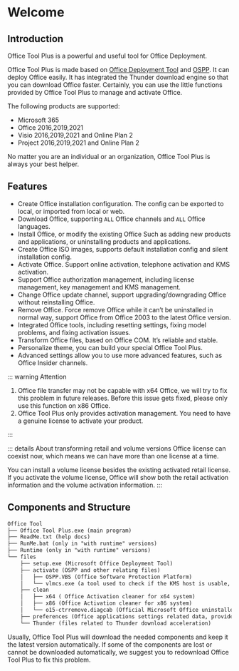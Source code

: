# Welcome

## Introduction

Office Tool Plus is a powerful and useful tool for Office Deployment.

Office Tool Plus is made based on [Office Deployment Tool](https://docs.microsoft.com/en-us/deployoffice/overview-office-deployment-tool) and [OSPP](https://docs.microsoft.com/en-us/DeployOffice/vlactivation/tools-to-manage-volume-activation-of-office). It can deploy Office easily. It has integrated the Thunder download engine so that you can download Office faster. Certainly, you can use the little functions provided by Office Tool Plus to manage and activate Office.

The following products are supported:

- Microsoft 365
- Office 2016,2019,2021
- Visio 2016,2019,2021 and Online Plan 2
- Project 2016,2019,2021 and Online Plan 2

No matter you are an individual or an organization, Office Tool Plus is always your best helper.

## Features

- Create Office installation configuration. The config can be exported to local, or imported from local or web.
- Download Office, supporting `ALL` Office channels and `ALL` Office languages.
- Install Office, or modify the existing Office Such as adding new products and applications, or uninstalling products and applications.
- Create Office ISO images, supports default installation config and silent installation config.
- Activate Office. Support online activation, telephone activation and KMS activation.
- Support Office authorization management, including license management, key management and KMS management.
- Change Office update channel, support upgrading/downgrading Office without reinstalling Office.
- Remove Office. Force remove Office while it can’t be uninstalled in normal way, support Office from Office 2003 to the latest Office version.
- Integrated Office tools, including resetting settings, fixing model problems, and fixing activation issues.
- Transform Office files, based on Office COM. It’s reliable and stable.
- Personalize theme, you can build your special Office Tool Plus.
- Advanced settings allow you to use more advanced features, such as Office Insider channels.

::: warning Attention

1. Office file transfer may not be capable with x64 Office, we will try to fix this problem in future releases. Before this issue gets fixed, please only use this function on x86 Office.
2. Office Tool Plus only provides activation management. You need to have a genuine license to activate your product.

:::

::: details About transforming retail and volume versions
Office license can coexist now, which means we can have more than one license at a time.

You can install a volume license besides the existing activated retail license. If you activate the volume license, Office will show both the retail activation information and the volume activation information.
:::

## Components and Structure

``` txt
Office Tool
├── Office Tool Plus.exe (main program)
├── ReadMe.txt (help docs)
├── RunMe.bat (only in "with runtime" versions)
├── Runtime (only in "with runtime" versions)
└── files
    ├── setup.exe (Microsoft Office Deployment Tool)
    ├── activate (OSPP and other relating files)
    │   ├── OSPP.VBS (Office Software Protection Platform)
    │   └── vlmcs.exe (a tool used to check if the KMS host is usable, only in "with vlmcs" versions)
    ├── clean
    │   ├── x64 ( Office Activation cleaner for x64 system)
    │   ├── x86 (Office Activation cleaner for x86 system)
    │   └── o15-ctrremove.diagcab (Official Microsoft Office uninstaller)
    ├── preferences (Office applications settings related data, provided by Microsoft)
    └── Thunder (files related to Thunder download acceleration)
```

Usually, Office Tool Plus will download the needed components and keep it the latest version automatically. If some of the components are lost or cannot be downloaded automatically, we suggest you to redownload Office Tool Plus to fix this problem.
